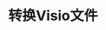 ﻿---
title: 转换Visio文件
linktitle: 转换Visio文件
type: docs
weight: 40
url: /zh/net/converting/
description: 本节包含对使用 Aspose.Diagram 库在 C# 上转换 Visio 文档的所有可能选项的描述。
---
